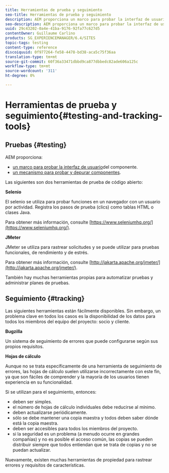 ```yaml
---
title: Herramientas de prueba y seguimiento
seo-title: Herramientas de prueba y seguimiento
description: AEM proporciona un marco para probar la interfaz de usuario de los componentes y un mecanismo para probar y depurar los componentes
seo-description: AEM proporciona un marco para probar la interfaz de usuario de los componentes y un mecanismo para probar y depurar los componentes
uuid: 29c43202-0a4e-41ba-9176-92fa77c627d5
contentOwner: Guillaume Carlino
products: SG_EXPERIENCEMANAGER/6.4/SITES
topic-tags: testing
content-type: reference
discoiquuid: 0f977264-fe58-4478-bd38-aca5c75f36aa
translation-type: tm+mt
source-git-commit: 60f36a33471dbbd9ca877dbbedc82ade606a125c
workflow-type: tm+mt
source-wordcount: '311'
ht-degree: 0%

---
```



# Herramientas de prueba y seguimiento{#testing-and-tracking-tools}

## Pruebas {#testing}

AEM proporciona:

* [un marco para probar la interfaz de usuario](/help/sites-developing/hobbes.md)del componente.
* [un mecanismo para probar y depurar componentes](/help/sites-developing/developer-mode.md).

Las siguientes son dos herramientas de prueba de código abierto:

**Selenio**

El selenio se utiliza para probar funciones en un navegador con un usuario por actividad. Registra los pasos de prueba (clics) como tablas HTML o clases Java.

Para obtener más información, consulte [https://www.seleniumhq.org/](https://www.seleniumhq.org/).

**JMeter**

JMeter se utiliza para rastrear solicitudes y se puede utilizar para pruebas funcionales, de rendimiento y de estrés.

Para obtener más información, consulte [http://jakarta.apache.org/jmeter/](http://jakarta.apache.org/jmeter/).

También hay muchas herramientas propias para automatizar pruebas y administrar planes de pruebas.

## Seguimiento {#tracking}

Las siguientes herramientas están fácilmente disponibles. Sin embargo, un problema clave en todos los casos es la disponibilidad de los datos para todos los miembros del equipo del proyecto: socio y cliente.

**Bugzilla**

Un sistema de seguimiento de errores que puede configurarse según sus propios requisitos.

**Hojas de cálculo**

Aunque no se trata específicamente de una herramienta de seguimiento de errores, las hojas de cálculo suelen utilizarse incorrectamente con este fin, ya que son fáciles de comprender y la mayoría de los usuarios tienen experiencia en su funcionalidad.

Si se utilizan para el seguimiento, entonces:

* deben ser simples.
* el número de hojas de cálculo individuales debe reducirse al mínimo.
* deben actualizarse periódicamente.
* sólo se debe mantener una copia maestra y todos deben saber dónde está la copia maestra.
* deben ser accesibles para todos los miembros del proyecto.
* si la seguridad es un problema (a menudo ocurre en grandes compañías) y no es posible el acceso común, las copias se pueden distribuir siempre que todos entiendan que se trata de copias y no se puedan actualizar.

Nuevamente, existen muchas herramientas de propiedad para rastrear errores y requisitos de características.
